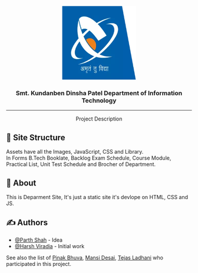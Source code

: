 <p align="center">
  <a href="" rel="noopener">
 <img width=200px height=200px src="./assets/img/cahrusat.webp" alt="Project logo"></a>
</p>

<h3 align="center">Smt. Kundanben Dinsha Patel
Department of Information Technology</h3>

<div align="center">


</div>

---

<p align="center"> Project Description
    <br> 
</p>

## 📝 Site Structure

Assets have all the Images, JavaScript, CSS and Library.<br>
In Forms B.Tech Booklate, Backlog Exam Schedule, Course Module, Practical List, Unit Test Schedule and Brocher of Department.

## 🧐 About <a name = "about"></a>

This is Deparment Site, It's just a static site it's devlope on HTML, CSS and JS.



## ✍️ Authors <a name = "authors"></a>

- [@Parth Shah](https://github.com/codersage-in) - Idea
- [@Harsh Viradia](https://github.com/harshviradia) - Initial work

See also the list of [Pinak Bhuva](https://github.com/Pinak0910), [Mansi Desai](https://github.com/mansidesai18), [Tejas Ladhani](https://github.com/Tejas-Ladhani) who participated in this project.
